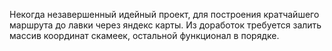 Некогда незавершенный идейный проект, для построения кратчайшего маршрута до лавки через яндекс карты.
Из доработок требуется залить массив координат скамеек, остальной функционал в порядке.
